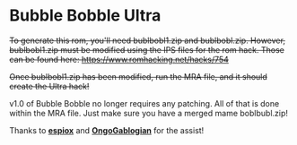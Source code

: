 # Bubble Bobble Ultra


<strike>To generate this rom, you'll need bublbobl1.zip and bublbobl.zip. However, bublbobl1.zip must be modified using the IPS files for the rom hack.  Those can be found here: <a href="https://www.romhacking.net/hacks/754">https://www.romhacking.net/hacks/754</a></strike>

<strike>Once bublbobl1.zip has been modified, run the MRA file, and it should create the Ultra hack!</strike>

v1.0 of Bubble Bobble no longer requires any patching. All of that is done within the MRA file. Just make sure you have a merged mame boblbubl.zip!

Thanks to <b><a href="https://github.com/espiox">espiox</a></b> and <b><a href="https://github.com/OngoGablogian">OngoGablogian</a></b> for the assist!